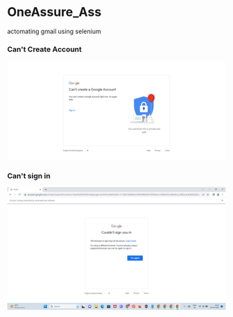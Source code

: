 # OneAssure_Ass

actomating gmail using selenium 
### Can't Create Account
![Can't Create Account](https://github.com/rajat241997/OneAssure_Assignment/blob/main/Screenshot/Can't_Create_Account.jpg)
### Can't sign in
![csy](https://github.com/rajat241997/OneAssure_Assignment/blob/main/Screenshot/csy.png)
